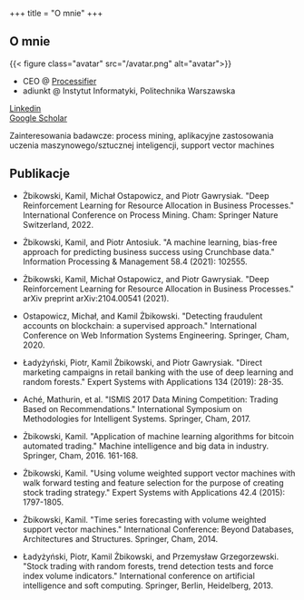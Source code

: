 +++
title = "O mnie"
+++

## O mnie

{{< figure class="avatar" src="/avatar.png" alt="avatar">}}

- CEO @ [Processifier](https://processifier.com) 
- adiunkt @ Instytut Informatyki, Politechnika Warszawska

[Linkedin](https://www.linkedin.com/in/zbikowski-kamil/)<br/>
[Google Scholar](https://scholar.google.pl/citations?user=FoD-La4AAAAJ&hl=en)

Zainteresowania badawcze: process mining, aplikacyjne zastosowania uczenia maszynowego/sztucznej inteligencji, support vector machines
## Publikacje

- Żbikowski, Kamil, Michał Ostapowicz, and Piotr Gawrysiak. "Deep Reinforcement Learning for Resource Allocation in Business Processes." International Conference on Process Mining. Cham: Springer Nature Switzerland, 2022.

- Żbikowski, Kamil, and Piotr Antosiuk. "A machine learning, bias-free approach for predicting business success using Crunchbase data." Information Processing & Management 58.4 (2021): 102555.

- Żbikowski, Kamil, Michał Ostapowicz, and Piotr Gawrysiak. "Deep Reinforcement Learning for Resource Allocation in Business Processes." arXiv preprint arXiv:2104.00541 (2021).

- Ostapowicz, Michał, and Kamil Żbikowski. "Detecting fraudulent accounts on blockchain: a supervised approach." International Conference on Web Information Systems Engineering. Springer, Cham, 2020.

- Ładyżyński, Piotr, Kamil Żbikowski, and Piotr Gawrysiak. "Direct marketing campaigns in retail banking with the use of deep learning and random forests." Expert Systems with Applications 134 (2019): 28-35.

- Aché, Mathurin, et al. "ISMIS 2017 Data Mining Competition: Trading Based on Recommendations." International Symposium on Methodologies for Intelligent Systems. Springer, Cham, 2017.

- Żbikowski, Kamil. "Application of machine learning algorithms for bitcoin automated trading." Machine intelligence and big data in industry. Springer, Cham, 2016. 161-168.

- Żbikowski, Kamil. "Using volume weighted support vector machines with walk forward testing and feature selection for the purpose of creating stock trading strategy." Expert Systems with Applications 42.4 (2015): 1797-1805.

- Żbikowski, Kamil. "Time series forecasting with volume weighted support vector machines." International Conference: Beyond Databases, Architectures and Structures. Springer, Cham, 2014.

- Ładyżyński, Piotr, Kamil Żbikowski, and Przemysław Grzegorzewski. "Stock trading with random forests, trend detection tests and force index volume indicators." International conference on artificial intelligence and soft computing. Springer, Berlin, Heidelberg, 2013.



